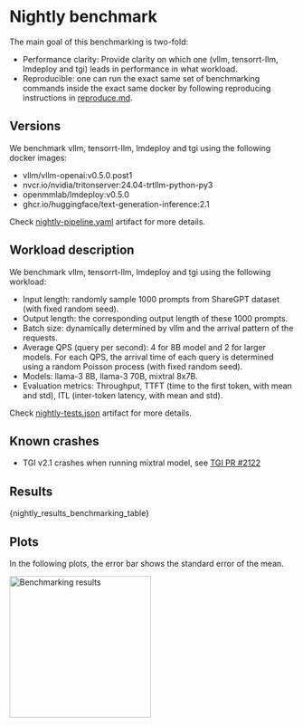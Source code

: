 
# Nightly benchmark

The main goal of this benchmarking is two-fold:
- Performance clarity: Provide clarity on which one (vllm, tensorrt-llm, lmdeploy and tgi) leads in performance in what workload.
- Reproducible: one can run the exact same set of benchmarking commands inside the exact same docker by following reproducing instructions in [reproduce.md]().


## Versions

We benchmark vllm, tensorrt-llm, lmdeploy and tgi using the following docker images:
- vllm/vllm-openai:v0.5.0.post1
- nvcr.io/nvidia/tritonserver:24.04-trtllm-python-py3
- openmmlab/lmdeploy:v0.5.0
- ghcr.io/huggingface/text-generation-inference:2.1

Check [nightly-pipeline.yaml](artifact://nightly-pipeline.yaml) artifact for more details.


## Workload description

We benchmark vllm, tensorrt-llm, lmdeploy and tgi using the following workload:

- Input length: randomly sample 1000 prompts from ShareGPT dataset (with fixed random seed).
- Output length: the corresponding output length of these 1000 prompts.
- Batch size: dynamically determined by vllm and the arrival pattern of the requests.
- Average QPS (query per second): 4 for 8B model and 2 for larger models. For each QPS, the arrival time of each query is determined using a random Poisson process (with fixed random seed).
- Models: llama-3 8B, llama-3 70B, mixtral 8x7B.
- Evaluation metrics: Throughput, TTFT (time to the first token, with mean and std), ITL (inter-token latency, with mean and std).

Check [nightly-tests.json](artifact://nightly-tests.json) artifact for more details.


## Known crashes

- TGI v2.1 crashes when running mixtral model, see [TGI PR #2122](https://github.com/huggingface/text-generation-inference/issues/2122)


## Results

{nightly_results_benchmarking_table}

## Plots

In the following plots, the error bar shows the standard error of the mean.

<img src="artifact://nightly_results.png" alt="Benchmarking results" height=250 >